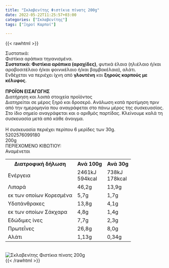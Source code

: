 ```yaml
---
title: "Σκλαβενίτης Φιστίκια πίνατς 200g"
date: 2022-05-22T11:25:57+03:00
categories: ["Σκλαβενίτης"]
tags: ["Ξηροί Καρποί"]

---
```

{{< rawhtml >}}

<div class="sload502"><div class="product"><div id="sistatika">Συστατικά:</div><div class="alltext">Φιστίκια αράπικα τηγανισμένα.<br><b>Συστατικά: Φιστίκια αράπικα (αραχίδες)</b>, φυτικά έλαια (ηλιέλαιο ή/και αραβοσιτέλαιο ή/και φοινικέλαιο ή/και βαμβακέλαιο), αλάτι.<br>Ενδέχεται να περιέχει ίχνη από <b>γλουτένη</b> και <b>ξηρούς καρπούς με κέλυφος</b>.<br><br><b>ΠΡΟΪΟΝ ΕΙΣΑΓΩΓΗΣ</b></div><div id="loipa">Διατήρηση και λοιπά στοιχεία προϊόντος</div><div class="alltext">Διατηρείται σε μέρος ξηρό και δροσερό. Aνάλωση κατά προτίμηση πριν από την ημερομηνία που αναγράφεται στο πάνω μέρος της συσκευασίας. Στο ίδιο σημείο αναγράφεται και ο αριθμός παρτίδας. Κλείνουμε καλά τη συσκευασία μετά από κάθε άνοιγμα.<br><br>Η συσκευασία περιέχει περίπου 6 μερίδες των 30g.</div><div id="barcode"><div id="barimage1"></div><span id="bartext">5202576099180</span></div><div id="varos"><div id="varosimage1"></div><span id="varostext">200g</span></div><div id="kivotio">ΠΕΡΙΕΧΟΜΕΝΟ ΚΙΒΩΤΙΟΥ:<br>Αναμένεται</div><div class="tabout"><table id="diatable"><tbody><tr><th>Διατροφική δήλωση</th><th>Ανά 100g</th><th>Ανά 30g<br></th></tr><tr><td class="texr2">Ενέργεια</td><td class="texr">2461kJ<br>594kcal</td><td class="texr">738kJ<br>178kcal<br></td></tr><tr><td class="texr2">Λιπαρά</td><td class="texr">46,2g</td><td class="texr">13,9g<br></td></tr><tr><td class="gray">εκ των οποίων Κορεσµένα</td><td class="gray2">5,7g</td><td class="gray2">1,7g<br></td></tr><tr><td class="texr2">Yδατάνθρακες</td><td class="texr">13,8g</td><td class="texr">4,1g<br></td></tr><tr><td class="gray">εκ των οποίων Σάκχαρα</td><td class="gray2">4,8g</td><td class="gray2">1,4g<br></td></tr><tr><td class="texr2">Eδώδιμες ίνες</td><td class="texr">7,7g</td><td class="texr">2,3g<br></td></tr><tr><td class="texr2">Πρωτεΐνες</td><td class="texr">26,8g</td><td class="texr">8,0g<br></td></tr><tr><td class="texr2">Αλάτι</td><td class="texr">1,13g</td><td class="texr">0,34g<br></td></tr></tbody></table></div><br><div class="pimg"><img alt="Σκλαβενίτης Φιστίκια πίνατς 200g" title="Σκλαβενίτης Φιστίκια πίνατς 200g" src="/media/images/sklavenitis-fistikia-pinats-200g.jpg"></div></div></div>
{{< /rawhtml >}}


